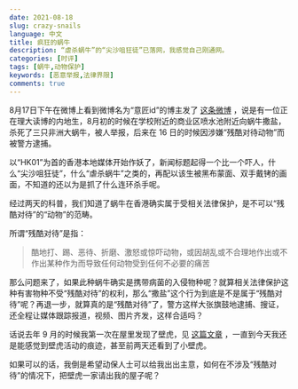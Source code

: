```yaml
---
date: 2021-08-18
slug: crazy-snails
language: 中文
title: 疯狂的蜗牛
description: “虐杀蜗牛”的“尖沙咀狂徒”已落网，我感觉自己刚通网。
categories: [时评]
tags: [蜗牛,动物保护]
keywords: [恶意举报,法律界限]
comments: true
---
```


8月17日下午在微博上看到微博名为“意匠id”的博主发了 [这条微博](https://weibo.com/1686815607/KtQ51CzPa) ，说是有一位正在理大读博的内地生，8月初的时候在学校附近的商业区喷水池附近向蜗牛撒盐，杀死了三只非洲大蜗牛，被人举报，后来在 16 日的时候因涉嫌“残酷对待动物”而被警方逮捕。

以“HK01”为首的香港本地媒体开始作妖了，新闻标题起得一个比一个吓人，什么“尖沙咀狂徒”，什么“虐杀蜗牛”之类的，再配以该生被黑布蒙面、双手戴铐的画面，不知道的还以为是抓了什么连环杀手呢。

经过两天的科普，我们知道了蜗牛在香港确实属于受相关法律保护，是不可以“残酷对待”的“动物”的范畴。

所谓“残酷对待”是指：
> 酷地打、踢、恶待、折磨、激怒或惊吓动物，或因胡乱或不合理地作出或不作出某种作为而导致任何动物受到任何不必要的痛苦

那么问题来了，如果此种蜗牛确实是携带病菌的入侵物种呢？就算相关法律保护这种有害物种不受“残酷对待”的权利，那么“撒盐”这个行为到底是不是属于“残酷对待”呢？再退一步，就算真的是“残酷对待”了，警方这样大张旗鼓地逮捕、搜证，还全程让媒体跟踪报道，视频、图片齐发，这样合适吗？

话说去年 9 月的时候我第一次在屋里发现了壁虎，见 [这篇文章](/blog/little-animal-issue) ，一直到今天我还是能感觉到壁虎活动的痕迹，甚至前两天还看到了小壁虎。

如果可以的话，我倒是希望动保人士可以给我出出主意，如何在不涉及“残酷对待”的情况下，把壁虎一家请出我的屋子呢？